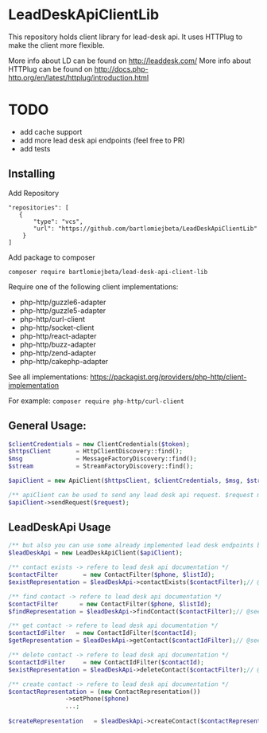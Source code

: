 # LeadDeskApiClientLib

This repository holds client library for lead-desk api. It uses HTTPlug to make the client more flexible.

More info about LD can be found on http://leaddesk.com/
More info about HTTPlug can be found on http://docs.php-http.org/en/latest/httplug/introduction.html

# TODO
- add cache support
- add more lead desk api endpoints (feel free to PR)
- add tests

## Installing

Add Repository

```
"repositories": [
   {
       "type": "vcs",
       "url": "https://github.com/bartlomiejbeta/LeadDeskApiClientLib"
    }
]
```

Add package to composer

`composer require bartlomiejbeta/lead-desk-api-client-lib`

Require one of the following client implementations:

- php-http/guzzle6-adapter
- php-http/guzzle5-adapter
- php-http/curl-client
- php-http/socket-client
- php-http/react-adapter
- php-http/buzz-adapter
- php-http/zend-adapter
- php-http/cakephp-adapter

See all implementations: https://packagist.org/providers/php-http/client-implementation

For example:
`composer require php-http/curl-client`


## General Usage:
```php
$clientCredentials = new ClientCredentials($token);
$httpsClient       = HttpClientDiscovery::find();
$msg               = MessageFactoryDiscovery::find();
$stream            = StreamFactoryDiscovery::find();

$apiClient = new ApiClient($httpsClient, $clientCredentials, $msg, $stream);

/** apiClient can be used to send any lead desk api request. $request must be instace of Psr RequestInterface*/
$apiClient->sendRequest($request);
```

## LeadDeskApi Usage

```php
/** but also you can use some already implemented lead desk endpoints by using this */
$leadDeskApi = new LeadDeskApiClient($apiClient);

/** contact exists -> refere to lead desk api documentation */
$contactFilter       = new ContactFilter($phone, $listId);
$existRepresentation = $leadDeskApi->contactExists($contactFilter);// @see ExistsRepresentation

/** find contact -> refere to lead desk api documentation */
$contactFilter      = new ContactFilter($phone, $listId);
$findRepresentation = $leadDeskApi->findContact($contactFilter);// @see FindRepresentation

/** get contact -> refere to lead desk api documentation */
$contactIdFilter   = new ContactIdFilter($contactId);
$getRepresentation = $leadDeskApi->getContact($contactIdFilter);// @see GetRepresentation

/** delete contact -> refere to lead desk api documentation */
$contactIdFilter     = new ContactIdFilter($contactId);
$existRepresentation = $leadDeskApi->deleteContact($contactFilter);// @see ExistsRepresentation

/** create contact -> refere to lead desk api documentation */
$contactRepresentation = (new ContactRepresentation())
				->setPhone($phone)
				...;
							
$createRepresentation   = $leadDeskApi->createContact($contactRepresentation);// @see CreateRepresentation

```